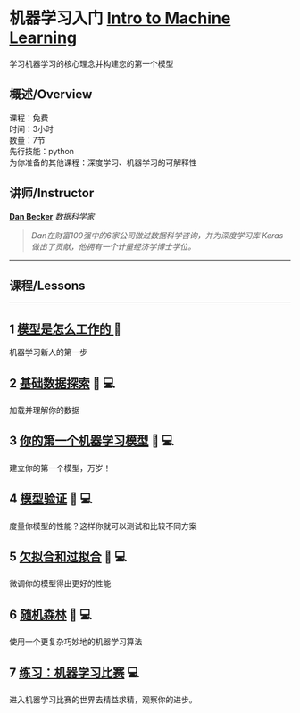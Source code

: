 # 机器学习入门  [Intro to Machine Learning](https://www.kaggle.com/learn/intro-to-machine-learning "官方链接")

学习机器学习的核心理念并构建您的第一个模型

## 概述/Overview

课程：免费  
时间：3小时  
数量：7节  
先行技能：python  
为你准备的其他课程：深度学习、机器学习的可解释性

## 讲师/Instructor

**[Dan Becker](https://www.kaggle.com/dansbecker)** *数据科学家*
>*Dan在财富100强中的6家公司做过数据科学咨询，并为深度学习库 Keras做出了贡献，他拥有一个计量经济学博士学位。*

-----------------------

## 课程/Lessons

-----------------------

## 1 [模型是怎么工作的 ](./1-How-Models-Work.md) 📄

机器学习新人的第一步

## 2 [基础数据探索](./2-Basic-Data-Exploration.md) 📄 💻

加载并理解你的数据

## 3 [你的第一个机器学习模型](./3-Your-First-Machine-Learning-Model.md) 📄 💻

建立你的第一个模型，万岁！

## 4 [模型验证](./4-Model-Validation.md) 📄 💻

度量你模型的性能？这样你就可以测试和比较不同方案

## 5 [欠拟合和过拟合](./5-Underfitting-and-Overfitting.md) 📄 💻

微调你的模型得出更好的性能

## 6 [随机森林](./6-Random-Forests.md) 📄 💻

使用一个更复杂巧妙地的机器学习算法

## 7 [练习：机器学习比赛](./7-Exercise-Machine-Learning-Comperirions.md) 💻

进入机器学习比赛的世界去精益求精，观察你的进步。
